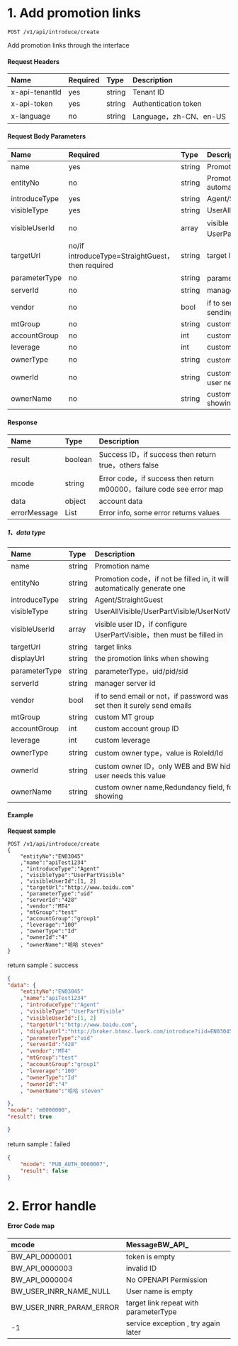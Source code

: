 # 1. Add promotion links

```
POST /v1/api/introduce/create
```

Add promotion links through the interface

#### Request Headers

| Name | Required | Type | Description |
| :--- | :--- | :--- | :--- |
| x-api-tenantId | yes | string | Tenant ID |
| x-api-token | yes | string | Authentication token |
| x-language | no | string | Language，zh-CN、en-US |

#### Request Body Parameters

| Name | Required | Type | Description |
| :--- | :--- | :--- | :--- |
| name | yes | string | Promotion name |
| entityNo | no | string | Promotion code, if not sending, it will automatically generate one |
| introduceType | yes | string | Agent/StraightGuest |
| visibleType | yes | string | UserAllVisible/UserPartVisible/UserNotVisible |
| visibleUserId | no | array | visible user ID，if configure UserPartVisible，then must be filled in |
| targetUrl | no/if introduceType=StraightGuest，then required | string | target links |
| parameterType | no | string | parameterType，uid/pid/sid |
| serverId | no | string | manager server id |
| vendor | no | bool | if to send email or not，if password was not sending then it surely send emails |
| mtGroup | no | string | custom MT group |
| accountGroup | no | int | custom account group ID |
| leverage | no | int | custom leverage |
| ownerType | no | string | custom owner type，value is RoleId/Id |
| ownerId | no | string | custom owner ID，only WEB and BW hidden user needs this value |
| ownerName | no | string | custom owner name,Redundancy field, for showing |

#### Response

| Name | Type | Description |
| :--- | :--- | :--- |
| result | boolean | Success ID，if success then return true，others false |
| mcode | string | Error code，if success then return m00000，failure code see error map |
| data | object | account data |
| errorMessage | List | Error info, some error returns values |

##### 1、data type

| Name | Type | Description |
| :--- | :--- | :--- |
| name | string | Promotion name |
| entityNo | string | Promotion code，if not be filled in, it will automatically generate one |
| introduceType | string | Agent/StraightGuest |
| visibleType | string | UserAllVisible/UserPartVisible/UserNotVisible |
| visibleUserId | array | visible user ID，if configure UserPartVisible，then must be filled in |
| targetUrl | string | target links |
| displayUrl | string | the promotion links when showing |
| parameterType | string | parameterType，uid/pid/sid |
| serverId | string | manager server id |
| vendor | bool | if to send email or not，if password was not set then it surely send emails |
| mtGroup | string | custom MT group |
| accountGroup | int | custom account group ID |
| leverage | int | custom leverage |
| ownerType | string | custom owner type，value is RoleId/Id |
| ownerId | string | custom owner ID，only WEB and BW hidden user needs this value |
| ownerName | string | custom owner name,Redundancy field, for showing |

#### Example

**Request sample**

```
POST /v1/api/introduce/create
{    
    "entityNo":"EN03045"
    ,"name":"apiTest1234"
    , "introduceType":"Agent"
    , "visibleType":"UserPartVisible"
    , "visibleUserId":[1, 2]
    , "targetUrl":"http://www.baidu.com"
    , "parameterType":"uid"
    , "serverId":"428"
    , "vendor":"MT4"
    , "mtGroup":"test"
    , "accountGroup":"group1"
    , "leverage":"100"
    , "ownerType":"Id"
    , "ownerId":"4"
    , "ownerName":"哈哈 steven"
}
```

return sample：success

```json
{    
"data": {
    "entityNo":"EN03045"
    ,"name":"apiTest1234"
    , "introduceType":"Agent"
    , "visibleType":"UserPartVisible"
    , "visibleUserId":[1, 2]
    , "targetUrl":"http://www.baidu.com",
    , "displayUrl":"http://broker.btmsc.lwork.com/introduce?iid=EN03045"
    , "parameterType":"uid"
    , "serverId":"428"
    , "vendor":"MT4"
    , "mtGroup":"test"
    , "accountGroup":"group1"
    , "leverage":"100"
    , "ownerType":"Id"
    , "ownerId":"4"
    , "ownerName":"哈哈 steven"

},
"mcode": "m0000000",
"result": true

}
```

return sample：failed

```json
{
    "mcode": "PUB_AUTH_0000007",
    "result": false
}
```

# 2. Error handle

#### Error Code map

| mcode | MessageBW\_API\_ |
| :--- | :--- |
| BW\_API\_0000001 | token is empty |
| BW\_API\_0000003 | invalid ID |
| BW\_API\_0000004 | No OPENAPI Permission |
| BW\_USER\_INRR\_NAME\_NULL | User name is empty |
| BW\_USER\_INRR\_PARAM\_ERROR | target link repeat with parameterType |
| -1 | service exception , try again later |



